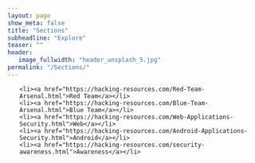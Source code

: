 ```yaml
---
layout: page
show_meta: false
title: "Sections"
subheadline: "Explore"
teaser: ""
header:
   image_fullwidth: "header_unsplash_5.jpg"
permalink: "/Sections/"
---
```

<ul>

    <li><a href="https://hacking-resources.com/Red-Team-Arsenal.html">Red Team</a></li>
	<li><a href="https://hacking-resources.com/Blue-Team-Arsenal.html">Blue Team</a></li>
	<li><a href="https://hacking-resources.com/Web-Applications-Security.html">Web</a></li>
	<li><a href="https://hacking-resources.com/Android-Applications-Security.html">Android</a></li>
	<li><a href="https://hacking-resources.com/security-awareness.html">Awareness</a></li>
    
</ul>